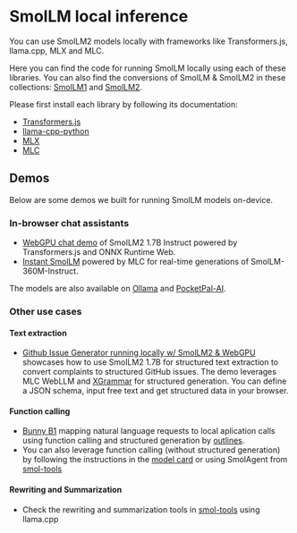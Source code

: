 # SmolLM local inference

You can use SmolLM2 models locally with frameworks like Transformers.js, llama.cpp, MLX and MLC.

Here you can find the code for running SmolLM locally using each of these libraries. You can also find the conversions of SmolLM & SmolLM2 in these collections: [SmolLM1](https://huggingface.co/collections/HuggingFaceTB/local-smollms-66c0f3b2a15b4eed7fb198d0) and [SmolLM2](https://huggingface.co/collections/HuggingFaceTB/smollm2-6723884218bcda64b34d7db9).

Please first install each library by following its documentation:
- [Transformers.js](https://github.com/huggingface/transformers.js)
- [llama-cpp-python](https://github.com/abetlen/llama-cpp-python)
- [MLX](https://github.com/ml-explore/mlx)
- [MLC](https://github.com/mlc-ai/web-llm)

## Demos
Below are some demos we built for running SmolLM models on-device.

### In-browser chat assistants
- [WebGPU chat demo](https://huggingface.co/spaces/HuggingFaceTB/SmolLM2-1.7B-Instruct-WebGPU) of SmolLM2 1.7B Instruct powered by Transformers.js and ONNX Runtime Web.
- [Instant SmolLM](https://huggingface.co/spaces/HuggingFaceTB/instant-smollm) powered by MLC for real-time generations of SmolLM-360M-Instruct.

The models are also available on [Ollama](https://ollama.com/library/smollm2) and [PocketPal-AI](https://github.com/a-ghorbani/pocketpal-ai).

### Other use cases
#### Text extraction 
- [Github Issue Generator running locally w/ SmolLM2 & WebGPU](https://huggingface.co/spaces/reach-vb/github-issue-generator-webgpu) showcases how to use SmolLM2 1.7B for structured text extraction to convert complaints to structured GitHub issues. The demo leverages MLC WebLLM and [XGrammar](https://github.com/mlc-ai/xgrammar) for structured generation. You can define a JSON schema, input free text and get structured data in your browser.

#### Function calling 
- [Bunny B1](https://github.com/dottxt-ai/demos/tree/main/its-a-smol-world) mapping natural language requests to local aplication calls using function calling and structured generation by [outlines](https://github.com/dottxt-ai/outlines).
- You can also leverage function calling (without structured generation) by following the instructions in the [model card](https://huggingface.co/HuggingFaceTB/SmolLM2-1.7B-Instruct#function-calling) or using SmolAgent from [smol-tools](../smol_tools/)

#### Rewriting and Summarization
- Check the rewriting and summarization tools in [smol-tools](../smol_tools/) using llama.cpp